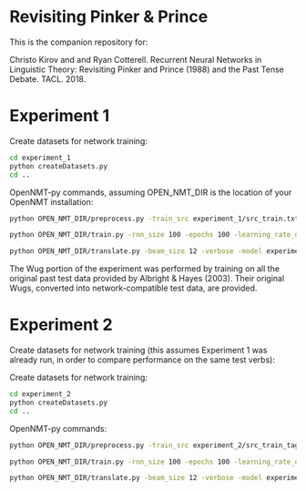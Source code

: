 # Revisiting Pinker & Prince
This is the companion repository for:

Christo Kirov and and Ryan Cotterell. Recurrent Neural Networks in Linguistic Theory: Revisiting Pinker and Prince (1988) and the Past Tense Debate. TACL. 2018.

# Experiment 1

Create datasets for network training:

```bash
cd experiment_1
python createDatasets.py
cd ..
```

OpenNMT-py commands, assuming OPEN_NMT_DIR is the location of your OpenNMT installation:

```bash
python OPEN_NMT_DIR/preprocess.py -train_src experiment_1/src_train.txt -train_tgt experiment_1/tgt_train.txt -valid_src experiment_1/src_valid.txt -valid_tgt experiment_1/tgt_valid.txt -save_data experiment_1/data

python OPEN_NMT_DIR/train.py -rnn_size 100 -epochs 100 -learning_rate_decay 1.0 -word_vec_size 300 -brnn -brnn_merge concat -optim adadelta -batch_size 20 -data experiment_1/data.train.pt -save_model experiment_1/model

python OPEN_NMT_DIR/translate.py -beam_size 12 -verbose -model experiment_1/MODEL_FILE -src experiment_1/src_test.txt -output experiment_1/test-decoded.txt
```

The Wug portion of the experiment was performed by training on all the original past test data provided by Albright & Hayes (2003). Their original Wugs, converted into network-compatible test data, are provided.

# Experiment 2

Create datasets for network training (this assumes Experiment 1 was already run, in order to compare performance on the same test verbs):

Create datasets for network training:

```bash
cd experiment_2
python createDatasets.py
cd ..
```

OpenNMT-py commands:

```bash
python OPEN_NMT_DIR/preprocess.py -train_src experiment_2/src_train_tagged.txt -train_tgt experiment_2/tgt_train_tagged.txt -valid_src experiment_2/src_valid_tagged.txt -valid_tgt experiment_1/tgt_valid.txt -save_data experiment_2/data

python OPEN_NMT_DIR/train.py -rnn_size 100 -epochs 100 -learning_rate_decay 1.0 -word_vec_size 300 -brnn -brnn_merge concat -optim adadelta -batch_size 20 -data experiment_1/data.train.pt -save_model experiment_1/model

python OPEN_NMT_DIR/translate.py -beam_size 12 -verbose -model experiment_2/MODEL_FILE -src experiment_2/src_test_tagged.txt -output experiment_2/test-decoded.txt
```
